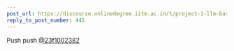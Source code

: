 ```yaml
---
post_url: https://discourse.onlinedegree.iitm.ac.in/t/project-1-llm-based-automation-agent-discussion-thread-tds-jan-2025/164277/448
reply_to_post_number: 445
---
```

Push push [@23f1002382](/u/23f1002382)